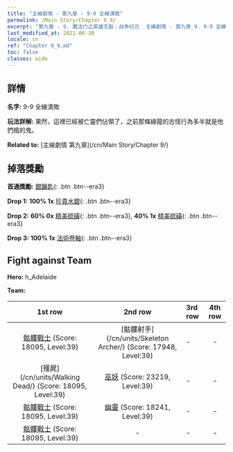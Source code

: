 ```yaml
---
title: "主線劇情 - 第九章 - 9-9 全線潰敗"
permalink: /Main Story/Chapter 9_9/
excerpt: "第九章 - 9. 魔法门之英雄无敌：战争纪元  主線劇情 - 第九章_9. 9-9 全線潰敗"
last_modified_at: 2021-06-30
locale: cn
ref: "Chapter 9_9.md"
toc: false
classes: wide
---
```


## 詳情

 **名字:** 9-9 全線潰敗

 **玩法詳解:** 果然，這裡已經被亡靈們佔領了，之前那條綠龍的古怪行為多半就是他們搗的鬼。

 **Related to:** [主線劇情 第九章](/cn/Main Story/Chapter 9/)

## 掉落獎勵

 **首通獎勵:** [銀鑰匙](/cn/Items/con_693/){: .btn .btn--era3}

 **Drop 1:** **100% 1x** [珍貴水銀](/cn/Items/mat_28/){: .btn .btn--era3}

 **Drop 2:** **60% 0x** [精美硫磺](/cn/Items/mat_22/){: .btn .btn--era3}, **40% 1x** [精美硫磺](/cn/Items/mat_22/){: .btn .btn--era3}

 **Drop 3:** **100% 1x** [法術卷軸](/cn/Items/con_694/){: .btn .btn--era3}


## Fight against Team
 **Hero:** h_Adelaide

 **Team:**


  | 1st row | 2nd row | 3rd row | 4th row |
  |:----:|:----:|:----|:----:|
  | [骷髏戰士](/cn/units/Skeleton/) (Score: 18095, Level:39)  | [骷髏射手](/cn/units/Skeleton Archer/) (Score: 17948, Level:39)  | - | - |
  | [殭屍](/cn/units/Walking Dead/) (Score: 18095, Level:39)  | [巫妖](/cn/units/Lich/) (Score: 23219, Level:39)  | - | - |
  | [骷髏戰士](/cn/units/Skeleton/) (Score: 18095, Level:39)  | [幽靈](/cn/units/Wight/) (Score: 18241, Level:39)  | - | - |
  | [骷髏戰士](/cn/units/Skeleton/) (Score: 18095, Level:39)  | - | - | - |


